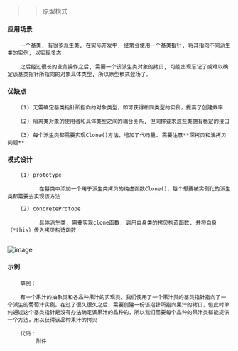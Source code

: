 >> 原型模式

#### 应用场景

```
    一个基类, 有很多派生类, 在实际开发中, 经常会使用一个基类指针, 将其指向不同派生类的实例, 以实现多态.
    
    之后经过很长的业务操作之后, 需要一个该派生类对象的拷贝, 可能出现忘记了或难以确定该基类指针所指向的对象具体类型, 所以原型模式登场了。

```

#### 优缺点

```
    (1) 无需确定基类指针所指向的对象类型，即可获得相同类型的实例，提高了创建效率
    
    (2) 隔离类对象的使用者和具体类型之间的耦合关系, 但同样要求这些类拥有稳定的接口
    
    (3) 每个派生类都需要实现Clone()方法，增加了代码量. 需要注意**深拷贝和浅拷贝问题**

```

#### 模式设计

```
    (1) prototype
      
          在基类中添加一个用于派生类拷贝的纯虚函数Clone()，每个想要被实例化的派生类都需要去实现该方法
    
    (2) concreteProtope
    
          具体派生类, 需要实现clone函数, 调用自身类的拷贝构造函数, 并将自身（*this）传入拷贝构造函数
    
```

![image](https://user-images.githubusercontent.com/42632290/233825616-1b1562ba-8c8b-4b36-a498-fa41671b1390.png)

#### 示例

```
    举例：
    
    有一个果汁的抽象类和各品种果汁的实现类，我们使用了一个果汁类的基类指针指向了一个派生的葡萄汁实例。在过了很久很久之后，需要创建一份该指针所指向果汁的拷贝，但此时单纯通过这个基类指针是没有办法确定该果汁的品种的，所以我们需要每个品种的果汁类都能提供一个方法，用以获得该品种果汁的拷贝
    
    代码：
         附件
```

